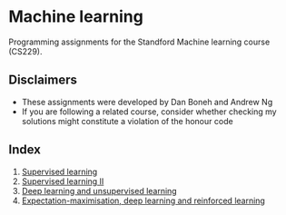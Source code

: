 # Machine learning
Programming assignments for the Standford Machine learning course (CS229).

## Disclaimers
- These assignments were developed by Dan Boneh and Andrew Ng
- If you are following a related course, consider whether checking my solutions might constitute a violation of the honour code

## Index
1. [Supervised learning](./PSET1)
2. [Supervised learning II](./PSET2)
3. [Deep learning and unsupervised learning](./PSET3)
4. [Expectation-maximisation, deep learning and reinforced learning](./PSET4)
